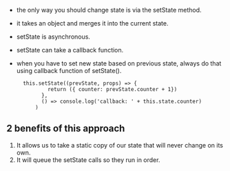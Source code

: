 

- the only way you should change state is via the setState method.
- it takes an object and merges it into the current state.

- setState is asynchronous.
- setState can take a callback function.

- when you have to set new state based on previous state,
always do that using callback function of setState().



        this.setState((prevState, props) => {
                return ({ counter: prevState.counter + 1})
              },
              () => console.log('callback: ' + this.state.counter)
            )
            
            
            
## 2 benefits of this approach
 1. It allows us to take a static copy of our state that will
 never change on its own.
 2. It will queue the setState calls so they run in order.
 
 
             